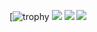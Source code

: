 [![trophy]()
<img alig src="https://github-profile-trophy.vercel.app/?username=SErsH69)](https://github.com/ryo-ma/github-profile-trophy" />
<img alig src="https://github-profile-summary-cards.vercel.app/api/cards/profile-details?username=ilfan18&theme=vue" />
<img alig src="https://github-readme-stats.vercel.app/api?username=ilfan18)](https://github.com/anuraghazra/github-readme-stats" />
